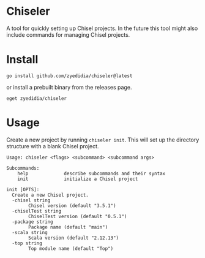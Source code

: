 # Chiseler

A tool for quickly setting up Chisel projects. In the future this tool might
also include commands for managing Chisel projects.

# Install

```
go install github.com/zyedidia/chiseler@latest
```

or install a prebuilt binary from the releases page.

```
eget zyedidia/chiseler
```

# Usage

Create a new project by running `chiseler init`. This will set up the directory
structure with a blank Chisel project.


```
Usage: chiseler <flags> <subcommand> <subcommand args>

Subcommands:
	help             describe subcommands and their syntax
	init             initialize a Chisel project

init [OPTS]:
  Create a new Chisel project.
  -chisel string
    	Chisel version (default "3.5.1")
  -chiselTest string
    	ChiselTest version (default "0.5.1")
  -package string
    	Package name (default "main")
  -scala string
    	Scala version (default "2.12.13")
  -top string
    	Top module name (default "Top")
```
